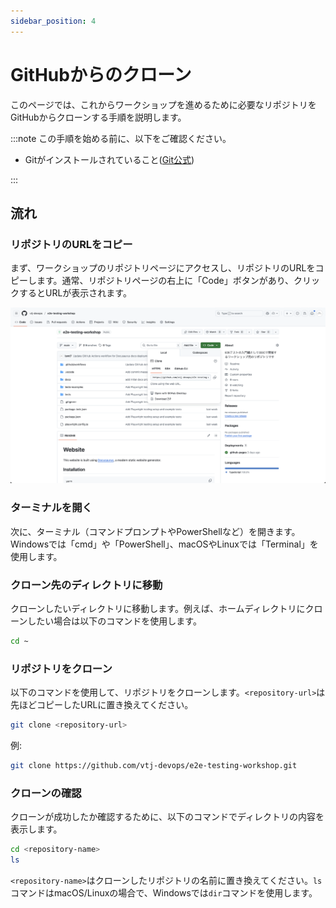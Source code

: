 ```yaml
---
sidebar_position: 4
---
```


# GitHubからのクローン

このページでは、これからワークショップを進めるために必要なリポジトリをGitHubからクローンする手順を説明します。

:::note
この手順を始める前に、以下をご確認ください。

- Gitがインストールされていること([Git公式](https://git-scm.com/))

:::

## 流れ

### リポジトリのURLをコピー

まず、ワークショップのリポジトリページにアクセスし、リポジトリのURLをコピーします。通常、リポジトリページの右上に「Code」ボタンがあり、クリックするとURLが表示されます。

![](img/001.png)

### ターミナルを開く

次に、ターミナル（コマンドプロンプトやPowerShellなど）を開きます。Windowsでは「cmd」や「PowerShell」、macOSやLinuxでは「Terminal」を使用します。

### クローン先のディレクトリに移動

クローンしたいディレクトリに移動します。例えば、ホームディレクトリにクローンしたい場合は以下のコマンドを使用します。

```bash
cd ~
``` 

### リポジトリをクローン

以下のコマンドを使用して、リポジトリをクローンします。`<repository-url>`は先ほどコピーしたURLに置き換えてください。

```bash
git clone <repository-url>
```

例:

```bash
git clone https://github.com/vtj-devops/e2e-testing-workshop.git
```

### クローンの確認

クローンが成功したか確認するために、以下のコマンドでディレクトリの内容を表示します。

```bash
cd <repository-name>
ls
```

`<repository-name>`はクローンしたリポジトリの名前に置き換えてください。`ls`コマンドはmacOS/Linuxの場合で、Windowsでは`dir`コマンドを使用します。
